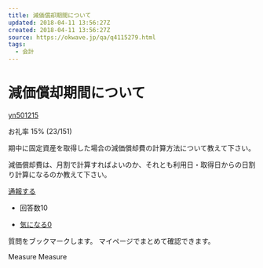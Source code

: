```yaml
---
title: 減価償却期間について
updated: 2018-04-11 13:56:27Z
created: 2018-04-11 13:56:27Z
source: https://okwave.jp/qa/q4115279.html
tags:
  - 会計
---
```


# 減価償却期間について

 [yn501215](https://okwave.jp/profile/u57248.html)

お礼率 15% (23/151)

期中に固定資産を取得した場合の減価償却費の計算方法について教えて下さい。

減価償却費は、月割で計算すればよいのか、それとも利用日・取得日からの日割り計算になるのか教えて下さい。

 [通報する](https://okwave.jp/question/report?qid=4115279)

- 回答数10

- [気になる0](#)

質問をブックマークします。
マイページでまとめて確認できます。

Measure
Measure